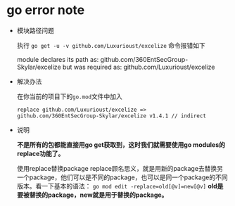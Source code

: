 # go error note


- 模块路径问题

    执行 `go get -u -v github.com/Luxurioust/excelize` 命令报错如下

    module declares its path as: github.com/360EntSecGroup-Skylar/excelize
                but was required as: github.com/Luxurioust/excelize

- 解决办法

    在你当前的项目下的`go.mod`文件中加入  

    `replace github.com/Luxurioust/excelize => github.com/360EntSecGroup-Skylar/excelize v1.4.1 // indirect`

- 说明


    **不是所有的包都能直接用go get获取到，这时我们就需要使用go modules的replace功能了。**

    使用replace替换package
    replace顾名思义，就是用新的package去替换另一个package，他们可以是不同的package，也可以是同一个package的不同版本。看一下基本的语法：
    `go mod edit -replace=old[@v]=new[@v]`
    **old是要被替换的package，new就是用于替换的package。**